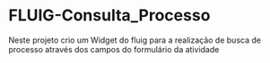 # FLUIG-Consulta_Processo
Neste projeto crio um Widget do fluig para a realização de busca de processo através dos campos do formulário da atividade 
